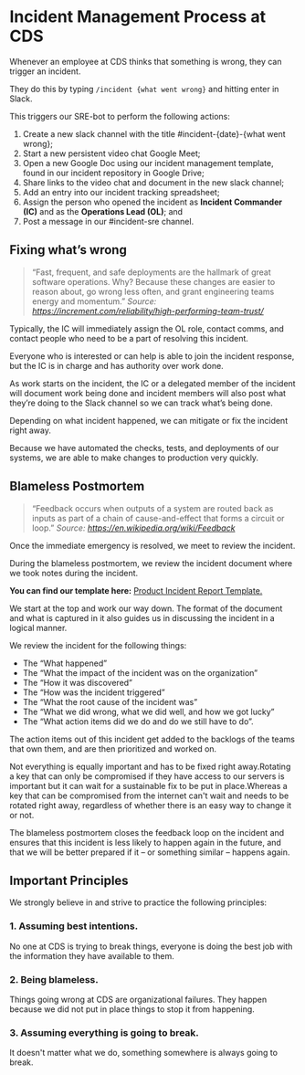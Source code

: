 # Incident Management Process at CDS

Whenever an employee at CDS thinks that something is wrong, they can trigger an incident.

They do this by typing `/incident {what went wrong}` and hitting enter in Slack.

This triggers our SRE-bot to perform the following actions:

1. Create a new slack channel with the title #incident-{date}-{what went wrong};
1. Start a new persistent video chat Google Meet;
1. Open a new Google Doc using our incident management template, found in our incident repository in Google Drive;
1. Share links to the video chat and document in the new slack channel;
1. Add an entry into our incident tracking spreadsheet;
1. Assign the person who opened the incident as **Incident Commander (IC)** and as the **Operations Lead (OL)**; and
1. Post a message in our #incident-sre channel.

## Fixing what’s wrong

>“Fast, frequent, and safe deployments are the hallmark of great software operations. Why? Because these changes are easier to reason about, go wrong less often, and grant engineering teams energy and momentum.”
*Source: https://increment.com/reliability/high-performing-team-trust/*

Typically, the IC will immediately assign the OL role, contact comms, and contact people who need to be a part of resolving this incident.

Everyone who is interested or can help is able to join the incident response, but the IC is in charge and has authority over work done.

As work starts on the incident, the IC or a delegated member of the incident will document work being done and incident members will also post what they’re doing to the Slack channel so we can track what’s being done.

Depending on what incident happened, we can mitigate or fix the incident right away.

Because we have automated the checks, tests, and deployments of our systems, we are able to make changes to production very quickly.

## Blameless Postmortem

> “Feedback occurs when outputs of a system are routed back as inputs as part of a chain of cause-and-effect that forms a circuit or loop.”
*Source: https://en.wikipedia.org/wiki/Feedback*

Once the immediate emergency is resolved, we meet to review the incident.

During the blameless postmortem, we review the incident document where we took notes during the incident.

**You can find our template here:** [Product Incident Report Template.]()

We start at the top and work our way down. The format of the document and what is captured in it also guides us in discussing the incident in a logical manner.

We review the incident for the following things:

- The “What happened”
- The “What the impact of the incident was on the organization”
- The “How it was discovered”
- The “How was the incident triggered”
- The “What the root cause of the incident was”
- The “What we did wrong, what we did well, and how we got lucky”
- The “What action items did we do and do we still have to do”.

The action items out of this incident get added to the backlogs of the teams that own them, and are then prioritized and worked on.

Not everything is equally important and has to be fixed right away.Rotating a key that can only be compromised if they have access to our servers is important but it can wait for a sustainable fix to be put in place.Whereas a key that can be compromised from the internet can't wait and needs to be rotated right away, regardless of whether there is an easy way to change it or not.

The blameless postmortem closes the feedback loop on the incident and ensures that this incident is less likely to happen again in the future, and that we will be better prepared if it – or something similar – happens again.

## Important Principles

We strongly believe in and strive to practice the following principles:

### 1. Assuming best intentions.

No one at CDS is trying to break things, everyone is doing the best job with the information they have available to them.

### 2. Being blameless.

Things going wrong at CDS are organizational failures.
They happen because we did not put in place things to stop it from happening.

### 3. Assuming everything is going to break.

It doesn't matter what we do, something somewhere is always going to break.
